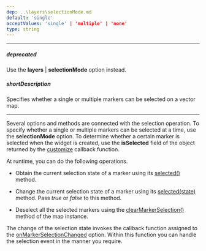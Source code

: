```yaml
---
dep: ..\layers\selectionMode.md
default: 'single'
acceptValues: 'single' | 'multiple' | 'none'
type: string
---
```

---
##### deprecated
Use the **layers** | **selectionMode** option instead.

##### shortDescription
Specifies whether a single or multiple markers can be selected on a vector map.

---
Several options and methods are connected with the selection operation. To specify whether a single or multiple markers can be selected at a time, use the **selectionMode** option. To determine whether a certain marker is selected when the widget is created, use the **isSelected** field of the object returned by the [customize](/api-reference/20%20Data%20Visualization%20Widgets/70%20dxVectorMap/1%20Configuration/markerSettings/customize.md '/Documentation/ApiReference/Data_Visualization_Widgets/dxVectorMap/Configuration/markerSettings/#customize') callback function.

At runtime, you can do the following operations.

- Obtain the current selection state of a marker using its [selected()](/api-reference/20%20Data%20Visualization%20Widgets/70%20dxVectorMap/7%20Map%20Elements/Marker/3%20Methods/selected().md '/Documentation/ApiReference/Data_Visualization_Widgets/dxVectorMap/Map_Elements/Marker/Methods/#selected') method.

- Change the current selection state of a marker using its [selected(state)](/api-reference/20%20Data%20Visualization%20Widgets/70%20dxVectorMap/7%20Map%20Elements/Marker/3%20Methods/selected(state).md '/Documentation/ApiReference/Data_Visualization_Widgets/dxVectorMap/Map_Elements/Marker/Methods/#selectedstate') method. Pass *true* or *false* to this method.

- Deselect all the selected markers using the [clearMarkerSelection()](/api-reference/20%20Data%20Visualization%20Widgets/70%20dxVectorMap/3%20Methods/clearMarkerSelection().md '/Documentation/ApiReference/Data_Visualization_Widgets/dxVectorMap/Methods/#clearMarkerSelection') method of the map instance.

The change of the selection state invokes the callback function assigned to the [onMarkerSelectionChanged](/api-reference/20%20Data%20Visualization%20Widgets/70%20dxVectorMap/1%20Configuration/onMarkerSelectionChanged.md '/Documentation/ApiReference/Data_Visualization_Widgets/dxVectorMap/Configuration/#onMarkerSelectionChanged') option. Within this function you can handle the selection event in the manner you require.